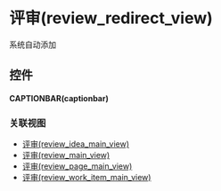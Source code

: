 # 评审(review_redirect_view)  <!-- {docsify-ignore-all} -->


系统自动添加



## 控件
#### CAPTIONBAR(captionbar)


### 关联视图
  * [评审(review_idea_main_view)](app/view/review_idea_main_view)
  * [评审(review_main_view)](app/view/review_main_view)
  * [评审(review_page_main_view)](app/view/review_page_main_view)
  * [评审(review_work_item_main_view)](app/view/review_work_item_main_view)

<script>
 const { createApp } = Vue
  createApp({
    data() {
      return {

      }
    }
  }).use(ElementPlus).mount('#app')
</script>